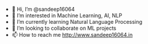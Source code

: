 - 👋 Hi, I’m @sandeep16064
- 👀 I’m interested in Machine Learning, AI, NLP
- 🌱 I’m currently learning Natural Language Processing
- 💞️ I’m looking to collaborate on ML projects
- 📫 How to reach me http://www.sandeep16064.in

<!---
sandeep16064/sandeep16064 is a ✨ special ✨ repository because its `README.md` (this file) appears on your GitHub profile.
You can click the Preview link to take a look at your changes.
--->
